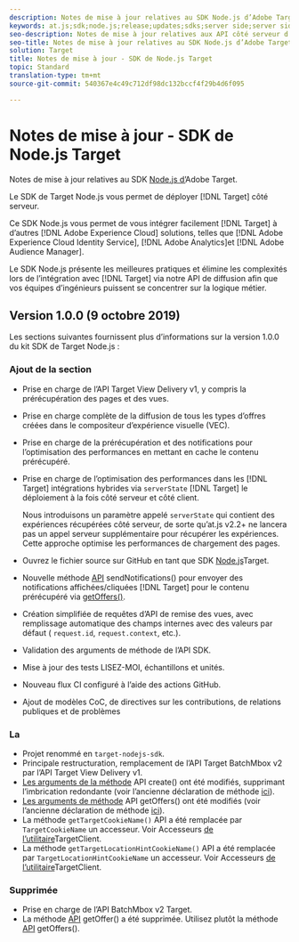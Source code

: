 ```yaml
---
description: Notes de mise à jour relatives au SDK Node.js d’Adobe Target
keywords: at.js;sdk;node.js;release;updates;sdks;server side;server side;server side;server side;nodejs
seo-description: Notes de mise à jour relatives aux API côté serveur d’Adobe Target.
seo-title: Notes de mise à jour relatives au SDK Node.js d’Adobe Target.
solution: Target
title: Notes de mise à jour - SDK de Node.js Target
topic: Standard
translation-type: tm+mt
source-git-commit: 540367e4c49c712df98dc132bccf4f29b4d6f095

---
```



# Notes de mise à jour - SDK de Node.js Target

Notes de mise à jour relatives au SDK [Node.js d’](https://github.com/adobe/target-nodejs-sdk)Adobe Target.

Le SDK de Target Node.js vous permet de déployer [!DNL Target] côté serveur.

Ce SDK Node.js vous permet de vous intégrer facilement [!DNL Target] à d’autres [!DNL Adobe Experience Cloud] solutions, telles que [!DNL Adobe Experience Cloud Identity Service], [!DNL Adobe Analytics]et [!DNL Adobe Audience Manager].

Le SDK Node.js présente les meilleures pratiques et élimine les complexités lors de l’intégration avec [!DNL Target] via notre API de diffusion afin que vos équipes d’ingénieurs puissent se concentrer sur la logique métier.

## Version 1.0.0 (9 octobre 2019)

Les sections suivantes fournissent plus d’informations sur la version 1.0.0 du kit SDK de Target Node.js :

### Ajout de la section

* Prise en charge de l’API Target View Delivery v1, y compris la prérécupération des pages et des vues.
* Prise en charge complète de la diffusion de tous les types d’offres créées dans le compositeur d’expérience visuelle (VEC).
* Prise en charge de la prérécupération et des notifications pour l’optimisation des performances en mettant en cache le contenu prérécupéré.
* Prise en charge de l’optimisation des performances dans les [!DNL Target] intégrations hybrides via `serverState` [!DNL Target] le déploiement à la fois côté serveur et côté client.

   Nous introduisons un paramètre appelé `serverState` qui contient des expériences récupérées côté serveur, de sorte qu’at.js v2.2+ ne lancera pas un appel serveur supplémentaire pour récupérer les expériences. Cette approche optimise les performances de chargement des pages.

* Ouvrez le fichier source sur GitHub en tant que SDK [Node.js](https://github.com/adobe/target-nodejs-sdk)Target.
* Nouvelle méthode [API](https://git.corp.adobe.com/anischev/target-nodejs-sdk/blob/TNT-33695/README.md#targetclientsendnotifications) sendNotifications() pour envoyer des notifications affichées/cliquées [!DNL Target] pour le contenu prérécupéré via [getOffers()](https://git.corp.adobe.com/anischev/target-nodejs-sdk/blob/TNT-33695/README.md#targetclientgetoffers).
* Création simplifiée de requêtes d’API de remise des vues, avec remplissage automatique des champs internes avec des valeurs par défaut ( `request.id`, `request.context`, etc.).
* Validation des arguments de méthode de l’API SDK.
* Mise à jour des tests LISEZ-MOI, échantillons et unités.
* Nouveau flux CI configuré à l’aide des actions GitHub.
* Ajout de modèles CoC, de directives sur les contributions, de relations publiques et de problèmes

### La 

* Projet renommé en `target-nodejs-sdk`.
* Principale restructuration, remplacement de l’API Target BatchMbox v2 par l’API Target View Delivery v1.
* [Les arguments de la méthode](https://git.corp.adobe.com/anischev/target-nodejs-sdk/blob/TNT-33695/README.md#targetclientcreate) API create() ont été modifiés, supprimant l’imbrication redondante (voir l’ancienne déclaration de méthode [ici](https://www.npmjs.com/package/@adobe/target-node-client#targetnodeclientcreate)).
* [Les arguments de méthode](https://git.corp.adobe.com/anischev/target-nodejs-sdk/blob/TNT-33695/README.md#targetclientgetoffers) API getOffers() ont été modifiés (voir l’ancienne déclaration de méthode [ici](https://www.npmjs.com/package/@adobe/target-node-client#targetnodeclientgetoffers)).
* La méthode `getTargetCookieName()` API a été remplacée par `TargetCookieName` un accesseur. Voir Accesseurs [de l’utilitaire](https://git.corp.adobe.com/anischev/target-nodejs-sdk/blob/TNT-33695/README.md#targetclient-utility-accessors)TargetClient.
* La méthode `getTargetLocationHintCookieName()` API a été remplacée par `TargetLocationHintCookieName` un accesseur.  Voir Accesseurs [de l’utilitaire](https://git.corp.adobe.com/anischev/target-nodejs-sdk/blob/TNT-33695/README.md#targetclient-utility-accessors)TargetClient.

### Supprimée

* Prise en charge de l’API BatchMbox v2 Target.
* La méthode [API](https://www.npmjs.com/package/@adobe/target-node-client#targetnodeclientgetoffer) getOffer() a été supprimée. Utilisez plutôt la méthode [API](https://git.corp.adobe.com/anischev/target-nodejs-sdk/blob/TNT-33695/README.md#targetclientgetoffers) getOffers().

